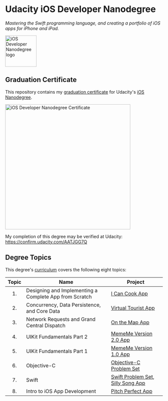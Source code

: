 # Udacity iOS Developer Nanodegree
*Mastering the Swift programming language, and creating a portfolio of iOS apps for iPhone and iPad.*

<img src="https://github.com/jamesdellinger/ios-nanodegree-graduation-certificate/blob/master/iosndlogo.jpg" alt="iOS Developer Nanodegree logo" height="100" >

## Graduation Certificate
This repository contains my [graduation certificate](https://github.com/jamesdellinger/ios-nanodegree-graduation-certificate/blob/master/ios-nanodegree-graduation-certificate-james-dellinger.pdf) for Udacity's [iOS Nanodegree](https://www.udacity.com/course/ios-developer-nanodegree--nd003).

<img src="https://github.com/jamesdellinger/ios-nanodegree-graduation-certificate/blob/master/ios-nanodegree-graduation-certificate-james-dellinger.png" alt="iOS Developer Nanodegree Certificate" height="400" >

My completion of this degree may be verified at Udacity: https://confirm.udacity.com/AATJGG7Q

## Degree Topics
This degree's [curriculum](https://github.com/jamesdellinger/machine_learning_nanodegree_graduation_certificate/blob/master/syllabus-udacity-ios-developer-nanodegree.pdf) covers the following eight topics:

| Topic | Name | Project |
|:-----:|------|---------|
| 1.    | Designing and Implementing a Complete App from Scratch | [I Can Cook App](https://github.com/jamesdellinger/ios-nanodegree-final-project-app) |
| 2.    | Concurrency, Data Persistence, and Core Data | [Virtual Tourist App](https://github.com/jamesdellinger/ios-nanodegree-virtual-tourist-app) |
| 3. | Network Requests and Grand Central Dispatch | [On the Map App](https://github.com/jamesdellinger/ios-nanodegree-on-the-map-app) |
| 4. | UIKit Fundamentals Part 2 | [MemeMe Version 2.0 App](https://github.com/jamesdellinger/ios-nanodegree-meme-me-version-2-app) |
| 5. | UIKit Fundamentals Part 1 | [MemeMe Version 1.0 App](https://github.com/jamesdellinger/ios-nanodegree-meme-me-version-1-app) |
| 6. | Objective-C | [Objective-C Problem Set](https://github.com/jamesdellinger/ios-nanodegree-obective-c-problem-set) |
| 7. | Swift | [Swift Problem Set](https://github.com/jamesdellinger/ios-nanodegree-swift-problem-set), [Silly Song App](https://github.com/jamesdellinger/ios-nanodegree-silly-song-app) |
|8. | Intro to iOS App Development | [Pitch Perfect App](https://github.com/jamesdellinger/ios-nanodegree-pitch-perfect-app) |
